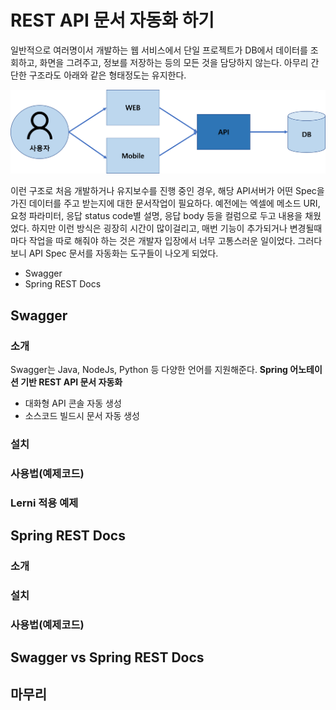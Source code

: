 # REST API 문서 자동화 하기
일반적으로 여러명이서 개발하는 웹 서비스에서 단일 프로젝트가 DB에서 데이터를 조회하고, 화면을 그려주고, 정보를 저장하는 등의 모든 것을 담당하지 않는다. 아무리 간단한 구조라도 아래와 같은 형태정도는 유지한다.

![web](https://raw.githubusercontent.com/rbwls31/rbwls31.github.io/master/images/WEB.png)

이런 구조로 처음 개발하거나 유지보수를 진행 중인 경우, 해당 API서버가 어떤 Spec을 가진 데이터를 주고 받는지에 대한 문서작업이 필요하다.
예전에는 엑셀에 메소드 URI, 요청 파라미터, 응답 status code별 설명, 응답 body 등을 컬럼으로 두고 내용을 채웠었다.  하지만 이런 방식은 굉장히 시간이 많이걸리고, 매번 기능이 추가되거나 변경될때마다 작업을 따로 해줘야 하는 것은 개발자 입장에서 너무 고통스러운 일이었다. 그러다보니 API Spec 문서를 자동화는 도구들이 나오게 되었다. 
 - Swagger
 - Spring REST Docs
## Swagger
### 소개
Swagger는 Java, NodeJs, Python 등 다양한 언어를 지원해준다. 
**Spring 어노테이션 기반 REST API 문서 자동화**
- 대화형 API 콘솔 자동 생성
- 소스코드 빌드시 문서 자동 생성
### 설치
### 사용법(예제코드)
### Lerni 적용 예제

## Spring REST Docs
### 소개
### 설치
### 사용법(예제코드)

## Swagger vs Spring REST Docs

## 마무리





<!--stackedit_data:
eyJoaXN0b3J5IjpbLTE1ODAzNjI2MjAsMTg4OTE5NTU4LC0xNz
I5OTk4MjIsLTEyNzIxNDEzNTksMzUzODE1MDEyLC01MTQwOTU3
MDAsMTg0NTA0MTg4NSw2NDkyOTE0MjYsLTE0ODA5ODgzMjAsLT
YzOTUxMTA5NSw2NDY3MTI0MDksMTg1NTI5MTU4LDE3NTI3NTc5
MjYsLTE3NjY3MjI4NDgsNTA3ODk3NTc3LDY5NzAyNzYyLC00OD
I3OTY5MzEsLTQ3NjMyODYxOF19
-->